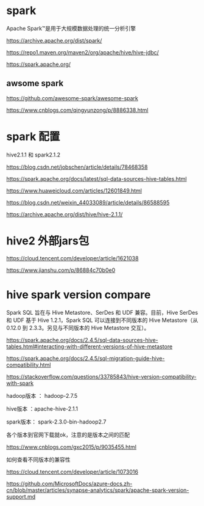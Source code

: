 # spark

Apache Spark™是用于大规模数据处理的统一分析引擎


https://archive.apache.org/dist/spark/

https://repo1.maven.org/maven2/org/apache/hive/hive-jdbc/


https://spark.apache.org/

## awsome spark

https://github.com/awesome-spark/awesome-spark

https://www.cnblogs.com/qingyunzong/p/8886338.html

# spark 配置

hive2.1.1 和 spark2.1.2

https://blog.csdn.net/jobschen/article/details/78468358

https://spark.apache.org/docs/latest/sql-data-sources-hive-tables.html

https://www.huaweicloud.com/articles/12601849.html


https://blog.csdn.net/weixin_44033089/article/details/86588595

https://archive.apache.org/dist/hive/hive-2.1.1/

# hive2 外部jars包

https://cloud.tencent.com/developer/article/1621038

https://www.jianshu.com/p/86884c70b0e0

# hive spark version compare


Spark SQL 旨在与 Hive Metastore、SerDes 和 UDF 兼容。目前，Hive SerDes 和 UDF 基于 Hive 1.2.1，Spark SQL 可以连接到不同版本的 Hive Metastore（从 0.12.0 到 2.3.3。另见与不同版本的 Hive Metastore 交互）。


https://spark.apache.org/docs/2.4.5/sql-data-sources-hive-tables.html#interacting-with-different-versions-of-hive-metastore

https://spark.apache.org/docs/2.4.5/sql-migration-guide-hive-compatibility.html

https://stackoverflow.com/questions/33785843/hive-version-compatibility-with-spark



hadoop版本 ： hadoop-2.7.5

hive版本 ：apache-hive-2.1.1

spark版本： spark-2.3.0-bin-hadoop2.7

各个版本到官网下载就ok，注意的是版本之间的匹配

https://www.cnblogs.com/gxc2015/p/9035455.html

如何查看不同版本的兼容性

https://cloud.tencent.com/developer/article/1073016

https://github.com/MicrosoftDocs/azure-docs.zh-cn/blob/master/articles/synapse-analytics/spark/apache-spark-version-support.md